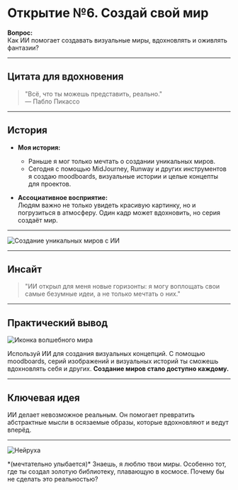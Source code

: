 # Открытие №6. Создай свой мир  

**Вопрос:**  
Как ИИ помогает создавать визуальные миры, вдохновлять и оживлять фантазии?  

---

## Цитата для вдохновения  

> "Всё, что ты можешь представить, реально."  
> — Пабло Пикассо  

---

## История  

- **Моя история:**  
  - Раньше я мог только мечтать о создании уникальных миров.  
  - Сегодня с помощью MidJourney, Runway и других инструментов я создаю moodboards, визуальные истории и целые концепты для проектов.  

- **Ассоциативное восприятие:**  
  Людям важно не только увидеть красивую картинку, но и погрузиться в атмосферу. Один кадр может вдохновить, но серия создаёт мир.  

---

<div class="image">
  <img src="/images/06-create-world.jpg" alt="Создание уникальных миров с ИИ" />
</div>

---

## Инсайт  

<blockquote>
"ИИ открыл для меня новые горизонты: я могу воплощать свои самые безумные идеи, а не только мечтать о них."  
</blockquote>

---

## Практический вывод  

<div class="practical-tip">
  <img src="/images/magic-world.png" alt="Иконка волшебного мира" class="tip-icon">
  <p>
    Используй ИИ для создания визуальных концепций.  
    С помощью moodboards, серий изображений и визуальных историй ты сможешь вдохновлять себя и других.  
    <strong>Создание миров стало доступно каждому.</strong>
  </p>
</div>

---

## Ключевая идея  

ИИ делает невозможное реальным. Он помогает превратить абстрактные мысли в осязаемые образы, которые вдохновляют и ведут вперёд.  

---

<div class="neiruha-comment">
  <img src="/images/neiruha.jpg" alt="Нейруха" class="neiruha-avatar">
  <p>
    *(мечтательно улыбается)*  
    Знаешь, я люблю твои миры. Особенно тот, где ты создал золотую библиотеку, плавающую в космосе.  
    Почему бы не сделать это реальностью?
  </p>
</div>
